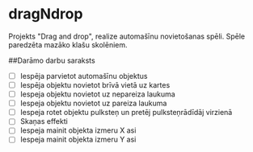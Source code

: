 # dragNdrop
Projekts "Drag and drop", realize automašīnu novietošanas spēli. Spēle paredzēta mazāko klašu skolēniem.

##Darāmo darbu saraksts
-[ ] Iespēja parvietot automašīnu objektus
-[ ] Iespēja objektu novietot brīvā vietā uz kartes
-[ ] Iespeja objektu novietot uz nepareiza laukuma
-[ ] Iespeja objektu novietot uz pareiza laukuma
-[ ] Iespeja rotet objektu pulksteņ un pretēj pulksteņrādīdāj virzienā
-[ ] Skaņas effekti
-[ ] Iespeja mainit objekta izmeru X asi
-[ ] Iespeja mainit objekta izmeru Y asi
